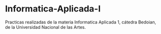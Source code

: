 # Informatica-Aplicada-I
Practicas realizadas de la materia Informatica Aplicada 1, cátedra Bedoian, de la Universidad Nacional de las Artes.
